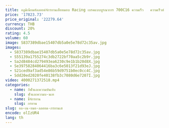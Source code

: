 ```yaml
---
title: อลูมิเนียมอัลลอยด์จักรยานเสือหมอบ Racing เบรคแบบบูรณาการ 700C16 ความเร็ว ​ ​ ความเร็วสําหรับผู้ใหญ่ ​ ​ จักรยานเกียร์จักรยานเสือภูเขา
price: '17823.73'
price_original: '22279.64'
currency: THB
discount: 20%
rating: 4.5
volume: 60
image: S837389dbae15407db5a0e5e78d72c35av.jpg
images:
  - S837389dbae15407db5a0e5e78d72c35av.jpg
  - S55139a1755274c3db2722bf70aa5c2b9r.jpg
  - Sa2d8484cd279493ea6230c9e1b1b20d8X.jpg
  - Se39758284064416ba3c6e5013f21d93eJ.jpg
  - S21ced9af3ad54e86b59d9751b0ec0cc4C.jpg
  - Sdd20ed2020fe40138fb3c7080d6e7207I.jpg
video: 4000271372518.mp4
categories:
  - name: กีฬาและความบันเทิง
    slug: ฬาและความบ-นเท
  - name: ขี่จักรยาน
    slug: กรยาน
slug: อล-เน-ยมอ-ลลอยด-กรยานเส
encode: olIzUR4
lang: th
---
```

  
